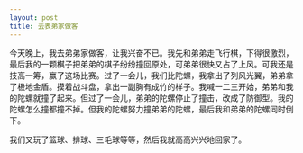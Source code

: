```yaml
---
layout: post
title: 去表弟家做客
---
```



今天晚上，我去弟弟家做客，让我兴奋不已。我先和弟弟走飞行棋，下得很激烈，最后我的一颗棋子把弟弟的棋子纷纷撞回原处，可弟弟很快又占了上风。可我还是技高一筹，赢了这场比赛。过了一会儿，我们比陀螺，我拿出了列风光翼，弟弟拿了极地金盾。摸着战斗盘，拿出一副胸有成竹的样子。我喊一二三开始，弟弟和我的陀螺就撞了起来。但过了一会儿，弟弟的陀螺停止了撞击，改成了防御型。我的陀螺怎么撞都撞不掉。但我的陀螺努力撞弟弟的陀螺，最后我和弟弟的陀螺同时倒下。

我们又玩了篮球、排球、三毛球等等，然后我就高高兴兴地回家了。
